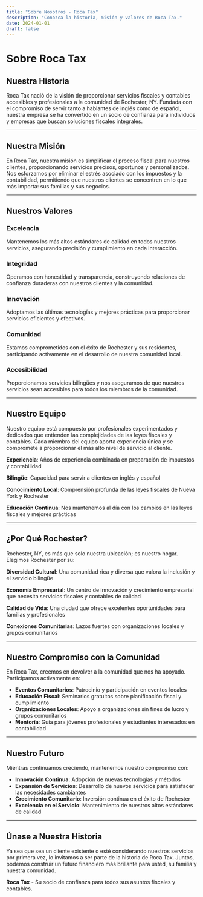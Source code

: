 ```yaml
---
title: "Sobre Nosotros - Roca Tax"
description: "Conozca la historia, misión y valores de Roca Tax."
date: 2024-01-01
draft: false
---
```


# Sobre Roca Tax

## Nuestra Historia

Roca Tax nació de la visión de proporcionar servicios fiscales y contables accesibles y profesionales a la comunidad de Rochester, NY. Fundada con el compromiso de servir tanto a hablantes de inglés como de español, nuestra empresa se ha convertido en un socio de confianza para individuos y empresas que buscan soluciones fiscales integrales.

---

## Nuestra Misión

En Roca Tax, nuestra misión es simplificar el proceso fiscal para nuestros clientes, proporcionando servicios precisos, oportunos y personalizados. Nos esforzamos por eliminar el estrés asociado con los impuestos y la contabilidad, permitiendo que nuestros clientes se concentren en lo que más importa: sus familias y sus negocios.

---

## Nuestros Valores

### Excelencia
Mantenemos los más altos estándares de calidad en todos nuestros servicios, asegurando precisión y cumplimiento en cada interacción.

### Integridad
Operamos con honestidad y transparencia, construyendo relaciones de confianza duraderas con nuestros clientes y la comunidad.

### Innovación
Adoptamos las últimas tecnologías y mejores prácticas para proporcionar servicios eficientes y efectivos.

### Comunidad
Estamos comprometidos con el éxito de Rochester y sus residentes, participando activamente en el desarrollo de nuestra comunidad local.

### Accesibilidad
Proporcionamos servicios bilingües y nos aseguramos de que nuestros servicios sean accesibles para todos los miembros de la comunidad.

---

## Nuestro Equipo

Nuestro equipo está compuesto por profesionales experimentados y dedicados que entienden las complejidades de las leyes fiscales y contables. Cada miembro del equipo aporta experiencia única y se compromete a proporcionar el más alto nivel de servicio al cliente.

**Experiencia**: Años de experiencia combinada en preparación de impuestos y contabilidad

**Bilingüe**: Capacidad para servir a clientes en inglés y español

**Conocimiento Local**: Comprensión profunda de las leyes fiscales de Nueva York y Rochester

**Educación Continua**: Nos mantenemos al día con los cambios en las leyes fiscales y mejores prácticas

---

## ¿Por Qué Rochester?

Rochester, NY, es más que solo nuestra ubicación; es nuestro hogar. Elegimos Rochester por su:

**Diversidad Cultural**: Una comunidad rica y diversa que valora la inclusión y el servicio bilingüe

**Economía Empresarial**: Un centro de innovación y crecimiento empresarial que necesita servicios fiscales y contables de calidad

**Calidad de Vida**: Una ciudad que ofrece excelentes oportunidades para familias y profesionales

**Conexiones Comunitarias**: Lazos fuertes con organizaciones locales y grupos comunitarios

---

## Nuestro Compromiso con la Comunidad

En Roca Tax, creemos en devolver a la comunidad que nos ha apoyado. Participamos activamente en:

- **Eventos Comunitarios**: Patrocinio y participación en eventos locales
- **Educación Fiscal**: Seminarios gratuitos sobre planificación fiscal y cumplimiento
- **Organizaciones Locales**: Apoyo a organizaciones sin fines de lucro y grupos comunitarios
- **Mentoría**: Guía para jóvenes profesionales y estudiantes interesados en contabilidad

---

## Nuestro Futuro

Mientras continuamos creciendo, mantenemos nuestro compromiso con:
- **Innovación Continua**: Adopción de nuevas tecnologías y métodos
- **Expansión de Servicios**: Desarrollo de nuevos servicios para satisfacer las necesidades cambiantes
- **Crecimiento Comunitario**: Inversión continua en el éxito de Rochester
- **Excelencia en el Servicio**: Mantenimiento de nuestros altos estándares de calidad

---

## Únase a Nuestra Historia

Ya sea que sea un cliente existente o esté considerando nuestros servicios por primera vez, lo invitamos a ser parte de la historia de Roca Tax. Juntos, podemos construir un futuro financiero más brillante para usted, su familia y nuestra comunidad.

**Roca Tax** - Su socio de confianza para todos sus asuntos fiscales y contables. 
